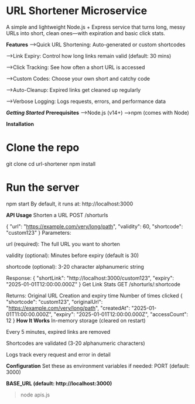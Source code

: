 # **URL Shortener Microservice**
A simple and lightweight Node.js + Express service that turns long, messy URLs into short, clean ones—with expiration and basic click stats.

**Features**
-->Quick URL Shortening: Auto-generated or custom shortcodes

-->Link Expiry: Control how long links remain valid (default: 30 mins)

-->Click Tracking: See how often a short URL is accessed

-->Custom Codes: Choose your own short and catchy code

-->Auto-Cleanup: Expired links get cleaned up regularly

-->Verbose Logging: Logs requests, errors, and performance data

***Getting Started***
**Prerequisites**
-->Node.js (v14+)
-->npm (comes with Node)

**Installation**

# Clone the repo
git clone <repo-url>
cd url-shortener
npm install

# Run the server
npm start
By default, it runs at:
http://localhost:3000

**API Usage**
Shorten a URL
POST /shorturls

{
  "url": "https://example.com/very/long/path",
  "validity": 60,
  "shortcode": "custom123"
}
Parameters:

url (required): The full URL you want to shorten

validity (optional): Minutes before expiry (default is 30)

shortcode (optional): 3-20 character alphanumeric string

Response:
{
  "shortLink": "http://localhost:3000/custom123",
  "expiry": "2025-01-01T12:00:00.000Z"
}
Get Link Stats
GET /shorturls/:shortcode

Returns:
  Original URL
  Creation and expiry time
  Number of times clicked
{
  "shortcode": "custom123",
  "originalUrl": "https://example.com/very/long/path",
  "createdAt": "2025-01-01T11:00:00.000Z",
  "expiry": "2025-01-01T12:00:00.000Z",
  "accessCount": 12
}
**How It Works**
In-memory storage (cleared on restart)

Every 5 minutes, expired links are removed

Shortcodes are validated (3-20 alphanumeric characters)

Logs track every request and error in detail

**Configuration**
Set these as environment variables if needed:
PORT (default: 3000)

**BASE_URL (default: http://localhost:3000)**
>node apis.js

